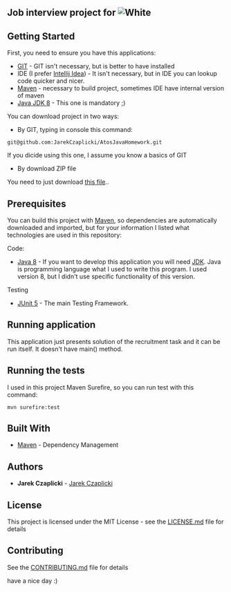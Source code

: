 ## Job interview project for ![White](https://atos.net/wp-content/themes/atos/images/atos-logo-menu-bar.png) ##

## Getting Started

First, you need to ensure you have this applications:

- [GIT](https://git-scm.com/) - GIT isn't necessary, but is better to have installed
- IDE (I prefer [Intellij Idea](https://www.jetbrains.com/idea/)) - It isn't necessary, but in IDE you can lookup code quicker and nicer.
- [Maven](https://maven.apache.org/) - necessary to build project, sometimes IDE have internal version of maven
- [Java JDK 8](http://www.oracle.com/technetwork/java/javase/downloads/jdk8-downloads-2133151.html) - This one is mandatory ;)

You can download project in two ways:
 - By GIT, typing in console this command:
 ```
 git@github.com:JarekCzaplicki/AtosJavaHomework.git
 ```
 If you dicide using this one, I assume you know a basics of GIT
 - By download ZIP file

 You need to just download [this file](https://github.com/JarekCzaplicki/AtosJavaHomework/archive/master.zip)..

## Prerequisites

You can build this project with [Maven](https://maven.apache.org/), so dependencies are automatically downloaded and imported, but for your information I listed what technologies are used in this repository:

Code:
- [Java 8](https://www.java.com/pl/download/) - If you want to develop this application you will need [JDK](http://www.oracle.com/technetwork/java/javase/downloads/jdk8-downloads-2133151.html). Java is programming language what I used to write this program. I used version 8, but I didn't use specific functionality of this version.

Testing
- [JUnit 5](https://junit.org/junit5) - The main Testing Framework.

## Running application

This application just presents solution of the recruitment task and it can be run itself. It doesn't have main() method.

## Running the tests

I used in this project Maven Surefire, so you can run test with this command:
```
mvn surefire:test
```
## Built With

* [Maven](https://maven.apache.org/) - Dependency Management

## Authors

* **Jarek Czaplicki** - [Jarek Czaplicki](https://github.com/JarekCzaplicki)

## License

This project is licensed under the MIT License - see the [LICENSE.md](https://gist.github.com/JarekCzaplicki/e9c70dfc60bbd399ee8be16729cbe569) file for details

## Contributing

See the [CONTRIBUTING.md](https://gist.github.com/JarekCzaplicki/acd848debd198203541fe8ae570576e7) file for details



have a nice day :)

